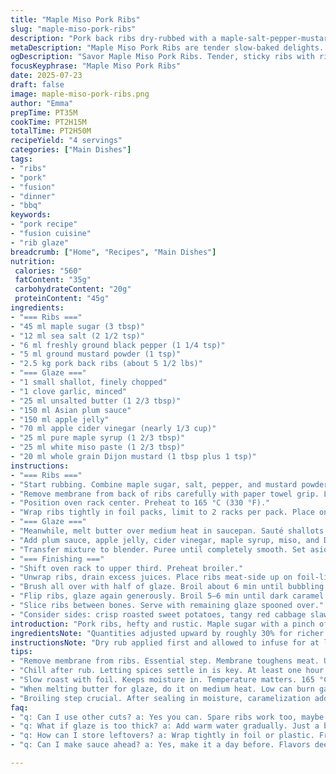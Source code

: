 ```yaml
---
title: "Maple Miso Pork Ribs"
slug: "maple-miso-pork-ribs"
description: "Pork back ribs dry-rubbed with a maple-salt-pepper-mustard mix. Slow baked wrapped in foil till tender. Sauce made from sautéed shallots, garlic, butter, Asian plum sauce, apple jelly, cider vinegar, maple syrup, white miso and Dijon mustard. Blend smooth. Final grilling with thick sauce glaze both sides until caramelized. Serve with roasted sweet potatoes and tangy red cabbage slaw."
metaDescription: "Maple Miso Pork Ribs are tender slow-baked delights. Infused with a unique glaze made from miso, maple, and plum sauce. Perfect for hearty meals."
ogDescription: "Savor Maple Miso Pork Ribs. Tender, sticky ribs with rich flavors. Pair with sweet potatoes and tangy slaw for the ultimate meal."
focusKeyphrase: "Maple Miso Pork Ribs"
date: 2025-07-23
draft: false
image: maple-miso-pork-ribs.png
author: "Emma"
prepTime: PT35M
cookTime: PT2H15M
totalTime: PT2H50M
recipeYield: "4 servings"
categories: ["Main Dishes"]
tags:
- "ribs"
- "pork"
- "fusion"
- "dinner"
- "bbq"
keywords:
- "pork recipe"
- "fusion cuisine"
- "rib glaze"
breadcrumb: ["Home", "Recipes", "Main Dishes"]
nutrition: 
 calories: "560"
 fatContent: "35g"
 carbohydrateContent: "20g"
 proteinContent: "45g"
ingredients:
- "=== Ribs ==="
- "45 ml maple sugar (3 tbsp)"
- "12 ml sea salt (2 1/2 tsp)"
- "6 ml freshly ground black pepper (1 1/4 tsp)"
- "5 ml ground mustard powder (1 tsp)"
- "2.5 kg pork back ribs (about 5 1/2 lbs)"
- "=== Glaze ==="
- "1 small shallot, finely chopped"
- "1 clove garlic, minced"
- "25 ml unsalted butter (1 2/3 tbsp)"
- "150 ml Asian plum sauce"
- "150 ml apple jelly"
- "70 ml apple cider vinegar (nearly 1/3 cup)"
- "25 ml pure maple syrup (1 2/3 tbsp)"
- "25 ml white miso paste (1 2/3 tbsp)"
- "20 ml whole grain Dijon mustard (1 tbsp plus 1 tsp)"
instructions:
- "=== Ribs ==="
- "Start rubbing. Combine maple sugar, salt, pepper, and mustard powder in bowl."
- "Remove membrane from back of ribs carefully with paper towel grip. Lay ribs bone side down. Coat all sides with dry rub. Wrap, chill minimum 1 hour or overnight."
- "Position oven rack center. Preheat to 165 °C (330 °F)."
- "Wrap ribs tightly in foil packs, limit to 2 racks per pack. Place on baking sheet. Roast 2 hr 15 min or until meat tender but holds shape."
- "=== Glaze ==="
- "Meanwhile, melt butter over medium heat in saucepan. Sauté shallots and garlic until soft and fragrant, about 5 min."
- "Add plum sauce, apple jelly, cider vinegar, maple syrup, miso, and Dijon mustard. Bring to boil then simmer 8-12 min until slightly thickened."
- "Transfer mixture to blender. Puree until completely smooth. Set aside warm."
- "=== Finishing ==="
- "Shift oven rack to upper third. Preheat broiler."
- "Unwrap ribs, drain excess juices. Place ribs meat-side up on foil-lined sheet."
- "Brush all over with half of glaze. Broil about 6 min until bubbling and edge spots caramelize."
- "Flip ribs, glaze again generously. Broil 5–6 min until dark caramel crust forms."
- "Slice ribs between bones. Serve with remaining glaze spooned over."
- "Consider sides: crisp roasted sweet potatoes, tangy red cabbage slaw with cider vinegar."
introduction: "Pork ribs, hefty and rustic. Maple sugar with a pinch of salt, black pepper cracked coarse, mustard powder adds that tang. Chill. Patience kind. Removed membrane makes ribs tender, avoids toughness. Wrapped in foil, slow heat teasing meat till it's tender, almost falling off bone. The sauce changes game – shallots stir with garlic, butter melting golden. Plum sauce adds fruity depth, apple jelly sweetness, cider vinegar sharp tang, maple syrup warmth, miso saltiness, mustard bite. Blended till silky smooth. Then comes the broil: thick glaze slathered twice, back and front, caramelizing edges into sticky crisp. Serve chunky ribs with sharp slaw, orange sweet potatoes roasting beside. No fuss. Big flavor. Short prep, long cook, worth every minute."
ingredientsNote: "Quantities adjusted upward by roughly 30% for richer taste and more sauce coating. Maple sugar replaces maple syrup for dry rub to prevent sogginess. White miso used to brighten umami without overpowering. Asian plum sauce swapped for ketchup to add fruity complexity, instead of ordinary tomato ketchup. Apple jelly kept but portion slightly decreased so tang of vinegar and soy flavors balanced and not cloying. Mustard changes to whole grain Dijon for texture in sauce, powder remains dry rub. Butter reduced a bit; butter softens sauce but too much dilutes flavor. Ensure ribs are fresh, membrane fully removed to prevent toughness during roast."
instructionsNote: "Dry rub applied first and allowed to infuse for at least an hour, preferably overnight. Removing membrane is crucial for tenderness. Foil wrapping traps steam. Cooking temperature slightly lowered to 165 °C for slow even cooking. Sauce uses a shallot instead of onion—sharper, more refined. Simmering sauce longer for ten minutes concentrates flavors. Blending removes texture for sleek glaze that coats thickly. Broil step key: does not overcook, just caramelizes sugars on surface. Flip ribs once to get glaze both sides sticky and slightly charred. Rest ribs briefly before slicing for juices to settle. Serve with sides to cut richness, like vinegar dressing cabbage."
tips:
- "Remove membrane from ribs. Essential step. Membrane toughens meat. Use paper towel for grip. Get a clean pull. Check all sections."
- "Chill after rub. Letting spices settle in is key. At least one hour. Overnight is better. Enhances flavor. Wrap tightly in fridge."
- "Slow roast with foil. Keeps moisture in. Temperature matters. 165 °C is perfect. Not too hot. It helps render fat well. Meat stays juicy."
- "When melting butter for glaze, do it on medium heat. Low can burn garlic, shallots fast. Sauté until soft. This is important for flavors."
- "Broiling step crucial. After sealing in moisture, caramelization adds depth. Flip ribs halfway. Use glaze generously. Sticky is what you want."
faq:
- "q: Can I use other cuts? a: Yes you can. Spare ribs work too, maybe baby back. Just adjust cooking time. Check tenderness."
- "q: What if glaze is too thick? a: Add warm water gradually. Just a bit, keep blending. You want a nice pour. Not soupy though."
- "q: How can I store leftovers? a: Wrap tightly in foil or plastic. Fridge for up to three days. Can freeze too. Just seal well."
- "q: Can I make sauce ahead? a: Yes, make it a day before. Flavors deepen. Store in fridge. Reheat gently when ready to use."

---
```

